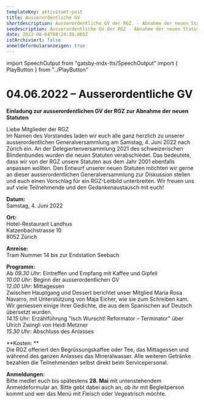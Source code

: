 ```yaml
---
templateKey: aktivitaet-post
title: Ausserordentliche GV
shortdescription: Ausserordentliche GV der RGZ. - Abnahme der neuen Statuten
seodescription: Ausserordentliche GV der RGZ - Abnahme der neuen Statuten
date: 2022-06-04T08:24:38.865Z
istArchiviert: false
anmeldeformularanzeigen: true
---
```

import SpeechOutput from "gatsby-mdx-tts/SpeechOutput"
import { PlayButton } from "../PlayButton"

<SpeechOutput id="aktivitaet-ausserordentliche-gv-2022" customPlayButton={PlayButton}>

# 04.06.2022 – Ausserordentliche GV

**Einladung zur ausserordentlichen GV der RGZ zur Abnahme der neuen Statuten**

Liebe Mitglieder der RGZ  
Im Namen des Vorstandes laden wir euch alle ganz herzlich zu unserer ausserordentlichen Generalversammlung am Samstag, 4. Juni 2022 nach Zürich ein. 
An der Delegiertenversammlung 2021 des schweizerischen Blindenbundes wurden die neuen Statuten verabschiedet. Das bedeutete, dass wir von der RGZ unsere Statuten aus dem Jahr 2001 ebenfalls anpassen wollten. Den Entwurf unserer neuen Statuten möchten wir gerne an dieser ausserordentlichen Generalversammlung zur Diskussion stellen und euch einen Vorschlag für ein RGZ-Leitbild unterbreiten.
Wir freuen uns auf viele Teilnehmende und den Gedankenaustausch mit euch!


**Datum:**	  
Samstag, 4. Juni 2022

**Ort:**	  
Hotel-Restaurant Landhus  
		Katzenbachstrasse 10  
		8052 Zürich  

**Anreise:**  
Tram Nummer 14 bis zur Endstation Seebach

**Programm:**	  
Ab *09.30 Uhr*: Eintreffen und Empfang mit Kaffee und Gipfeli  
*10.00 Uhr*: Beginn der ausserordentlichen GV  
*12.00 Uhr*: Mittagessen  
Zwischen Hauptgang und Dessert berichtet unser Mitglied Maria Rosa Navarro, mit Unterstützung von Maja Eicher, wie sie zum Schreiben kam. Wir geniessen einige ihrer Gedichte, die aus dem Spanischen auf Deutsch übersetzt wurden.  
*14.15 Uhr*: Erzählführung "Isch Wurscht! Reformator – Terminator" über Ulrich Zwingli von Heidi Metzner  
*15.30 Uhr*: Abschluss des Anlasses   


**Kosten: **  
Die RGZ offeriert den Begrüssungskaffee oder Tee, das Mittagessen und während des ganzen Anlasses das Mineralwasser. Alle weiteren Getränke bezahlen die Teilnehmenden selbst direkt beim Servicepersonal. 



**Anmeldungen:**  
Bitte medlet euch bis spätestens **28. Mai** mit untenstehendem Anmeldeformular an. Bitte gebt dabei auch an, ob ihr mit Begleitperson kommt und wer das Menü mit Fleisch oder Vegeatrisch möchte.




</SpeechOutput>